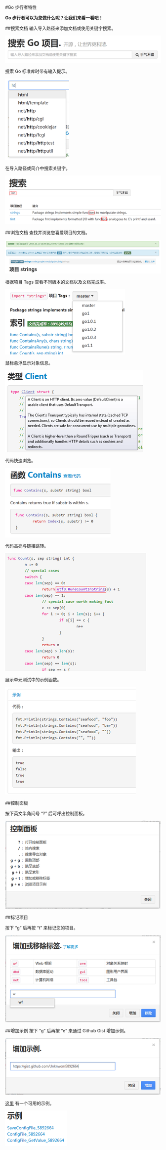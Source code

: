 #Go 步行者特性

**Go 步行者可以为您做什么呢？让我们来看一看吧！**

##搜索文档
输入导入路径来添加文档或使用关键字搜索。

![](images/searchdoc_ZH.png?raw=true)

搜索 Go 标准库时带有输入提示。

![](images/type-ahead_ZH.png?raw=true)

在导入路径或简介中搜索关键字。

![](images/findresult_ZH.png?raw=true)

##浏览文档
查找并浏览您喜爱项目的文档。

![](images/viewdoc_ZH.png?raw=true)

根据项目 Tags 查看不同版本的文档以及文档完成率。

![](images/doctag_ZH.png?raw=true)

鼠标悬浮显示对象信息。

![](images/title_ZH.png?raw=true)

代码快速浏览。

![](images/codeview_ZH.png?raw=true)

代码高亮与链接跳转。

![](images/linkjump_ZH.png?raw=true)

展示单元测试中的示例函数。

![](images/example_ZH.png?raw=true)

##控制面板

按下英文半角问号 “?” 后可呼出控制面板。

![](images/controlpanel_ZH.png?raw=true)

##标记项目

按下 “g” 后再按 “t” 来标记您的项目。

![](images/label_ZH.png?raw=true)

##增加示例
按下 “g” 后再按 “e” 来通过 Github Gist 增加示例。

![](images/gist_ZH.png?raw=true)

[这里](https://gist.github.com/Unknwon/5892664) 有一个可用的示例。

![](images/gist_example_ZH.png?raw=true)